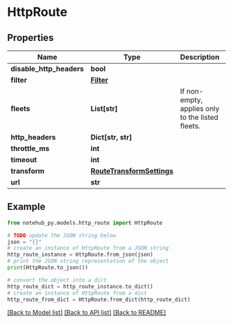 # HttpRoute

## Properties

| Name                     | Type                                                    | Description                                      | Notes      |
| ------------------------ | ------------------------------------------------------- | ------------------------------------------------ | ---------- |
| **disable_http_headers** | **bool**                                                |                                                  | [optional] |
| **filter**               | [**Filter**](Filter.md)                                 |                                                  | [optional] |
| **fleets**               | **List[str]**                                           | If non-empty, applies only to the listed fleets. | [optional] |
| **http_headers**         | **Dict[str, str]**                                      |                                                  | [optional] |
| **throttle_ms**          | **int**                                                 |                                                  | [optional] |
| **timeout**              | **int**                                                 |                                                  | [optional] |
| **transform**            | [**RouteTransformSettings**](RouteTransformSettings.md) |                                                  | [optional] |
| **url**                  | **str**                                                 |                                                  | [optional] |

## Example

```python
from notehub_py.models.http_route import HttpRoute

# TODO update the JSON string below
json = "{}"
# create an instance of HttpRoute from a JSON string
http_route_instance = HttpRoute.from_json(json)
# print the JSON string representation of the object
print(HttpRoute.to_json())

# convert the object into a dict
http_route_dict = http_route_instance.to_dict()
# create an instance of HttpRoute from a dict
http_route_from_dict = HttpRoute.from_dict(http_route_dict)
```

[[Back to Model list]](../README.md#documentation-for-models) [[Back to API list]](../README.md#documentation-for-api-endpoints) [[Back to README]](../README.md)
